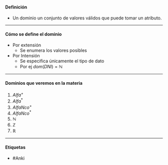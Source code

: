 #### Definición

+ Un dominio un conjunto de valores válidos que puede tomar un atributo.

***
#### Cómo se define el dominio

- Por extensión
	- Se enumera los valores posibles
- Por Intensión
	- Se especifica únicamente el tipo de dato
	- Por ej $dom(DNI)=\mathbb{N}$ 

***
#### Dominios que veremos en la materia

1. $Alfa^+$
2. $Alfa^*$
3. $AlfaNco^+$
4. $AlfaNco^*$
5. $\mathbb{N}$
6. $\mathbb{Z}$
7. $\mathbb{R}$
***
#### Etiquetas
- #Anki 